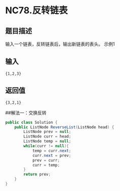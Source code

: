 # NC78.反转链表
## 题目描述
输入一个链表，反转链表后，输出新链表的表头。
示例1
## 输入
```
{1,2,3}
```
## 返回值
```
{3,2,1}
```

##解法一：交换反转
```java
public class Solution {
    public ListNode ReverseList(ListNode head) {
        ListNode prev = null;
        ListNode curr = head;
        ListNode temp = null;
        while(curr != null){
            temp = curr.next;
            curr.next = prev;
            prev = curr;
            curr = temp;
        }
        return prev;
    }
}
```

